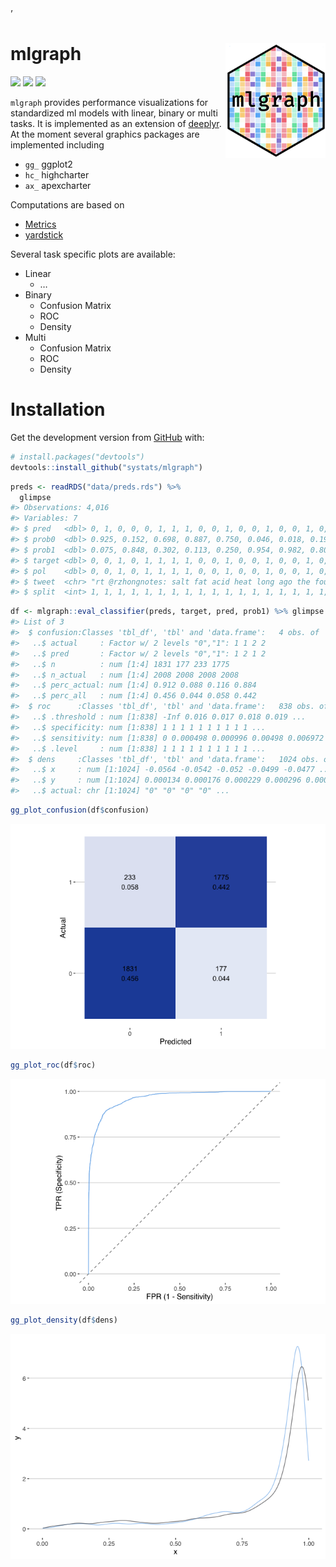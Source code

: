 
<head>

<link rel="stylesheet" type="text/css" href="https://d335w9rbwpvuxm.cloudfront.net/semantic.min.css"/>’

</head>

<!-- README.md is generated from README.Rmd. Please edit that file -->

# mlgraph <img src="data/mlgraph.png" width="160px" align="right" />

[![](https://travis-ci.org/systats/mlgraph.svg?branch=master)](https://travis-ci.org/systats/mlgraph)
[![](https://img.shields.io/github/languages/code-size/systats/mlgraph.svg)](https://github.com/systats/mlgraph)
[![](https://img.shields.io/github/last-commit/systats/mlgraph.svg)](https://github.com/systats/mlgraph/commits/master)

`mlgraph` provides performance visualizations for standardized ml models
with linear, binary or multi tasks. It is implemented as an extension of
[deeplyr](). At the moment several graphics packages are implemented
including

  - `gg_` ggplot2
  - `hc_` highcharter
  - `ax_` apexcharter

Computations are based on

  - [Metrics](https://github.com/mfrasco/Metrics)
  - [yardstick](https://github.com/tidymodels/yardstick)

Several task specific plots are available:

  - Linear
      - …
  - Binary
      - Confusion Matrix
      - ROC
      - Density
  - Multi
      - Confusion Matrix
      - ROC
      - Density

# Installation

Get the development version from [GitHub](https://github.com/) with:

``` r
# install.packages("devtools")
devtools::install_github("systats/mlgraph")
```

``` r
preds <- readRDS("data/preds.rds") %>% 
  glimpse
#> Observations: 4,016
#> Variables: 7
#> $ pred   <dbl> 0, 1, 0, 0, 0, 1, 1, 1, 0, 0, 1, 0, 0, 1, 0, 0, 1, 0, 0, 1, 0,…
#> $ prob0  <dbl> 0.925, 0.152, 0.698, 0.887, 0.750, 0.046, 0.018, 0.193, 0.874,…
#> $ prob1  <dbl> 0.075, 0.848, 0.302, 0.113, 0.250, 0.954, 0.982, 0.807, 0.126,…
#> $ target <dbl> 0, 0, 1, 0, 1, 1, 1, 1, 0, 0, 1, 0, 0, 1, 0, 0, 1, 0, 0, 1, 0,…
#> $ pol    <dbl> 0, 0, 1, 0, 1, 1, 1, 1, 0, 0, 1, 0, 0, 1, 0, 0, 1, 0, 0, 1, 0,…
#> $ tweet  <chr> "rt @rzhongnotes: salt fat acid heat long ago the four element…
#> $ split  <int> 1, 1, 1, 1, 1, 1, 1, 1, 1, 1, 1, 1, 1, 1, 1, 1, 1, 1, 1, 1, 1,…
```

``` r
df <- mlgraph::eval_classifier(preds, target, pred, prob1) %>% glimpse
#> List of 3
#>  $ confusion:Classes 'tbl_df', 'tbl' and 'data.frame':   4 obs. of  6 variables:
#>   ..$ actual     : Factor w/ 2 levels "0","1": 1 1 2 2
#>   ..$ pred       : Factor w/ 2 levels "0","1": 1 2 1 2
#>   ..$ n          : num [1:4] 1831 177 233 1775
#>   ..$ n_actual   : num [1:4] 2008 2008 2008 2008
#>   ..$ perc_actual: num [1:4] 0.912 0.088 0.116 0.884
#>   ..$ perc_all   : num [1:4] 0.456 0.044 0.058 0.442
#>  $ roc      :Classes 'tbl_df', 'tbl' and 'data.frame':   838 obs. of  4 variables:
#>   ..$ .threshold : num [1:838] -Inf 0.016 0.017 0.018 0.019 ...
#>   ..$ specificity: num [1:838] 1 1 1 1 1 1 1 1 1 1 ...
#>   ..$ sensitivity: num [1:838] 0 0.000498 0.000996 0.00498 0.006972 ...
#>   ..$ .level     : num [1:838] 1 1 1 1 1 1 1 1 1 1 ...
#>  $ dens     :Classes 'tbl_df', 'tbl' and 'data.frame':   1024 obs. of  3 variables:
#>   ..$ x     : num [1:1024] -0.0564 -0.0542 -0.052 -0.0499 -0.0477 ...
#>   ..$ y     : num [1:1024] 0.000134 0.000176 0.000229 0.000296 0.000379 ...
#>   ..$ actual: chr [1:1024] "0" "0" "0" "0" ...
```

``` r
gg_plot_confusion(df$confusion)
```

![](man/figures/README-unnamed-chunk-6-1.png)<!-- -->

``` r
gg_plot_roc(df$roc)
```

![](man/figures/README-unnamed-chunk-7-1.png)<!-- -->

``` r
gg_plot_density(df$dens)
```

![](man/figures/README-unnamed-chunk-8-1.png)<!-- -->
